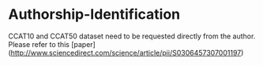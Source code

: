 # Authorship-Identification
CCAT10 and CCAT50 dataset need to be requested directly from the author. Please refer to this [paper] (http://www.sciencedirect.com/science/article/pii/S0306457307001197)
